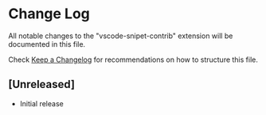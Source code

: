 # Change Log

All notable changes to the "vscode-snipet-contrib" extension will be documented in this file.

Check [Keep a Changelog](http://keepachangelog.com/) for recommendations on how to structure this file.

## [Unreleased]

- Initial release
